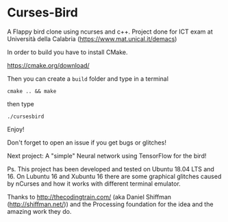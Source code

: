 # Curses-Bird

A Flappy bird clone using ncurses and c++. Project done for ICT exam at Università della Calabria (https://www.mat.unical.it/demacs)

In order to build you have to install CMake.

https://cmake.org/download/

Then you can create a `build` folder and type in a terminal

```cmake .. && make```

then type
```
./cursesbird
```

Enjoy!

Don't forget to open an issue if you get bugs or glitches!

Next project: A "simple" Neural network using TensorFlow for the bird!


Ps.
This project has been developed and tested on Ubuntu 18.04 LTS and 16.
On Lubuntu 16 and Xubuntu 16 there are some graphical glitches caused by nCurses and how it works with different terminal emulator.

Thanks to http://thecodingtrain.com/ (aka Daniel Shiffman (http://shiffman.net/)) and the Processing foundation for the idea and the amazing work they do.
